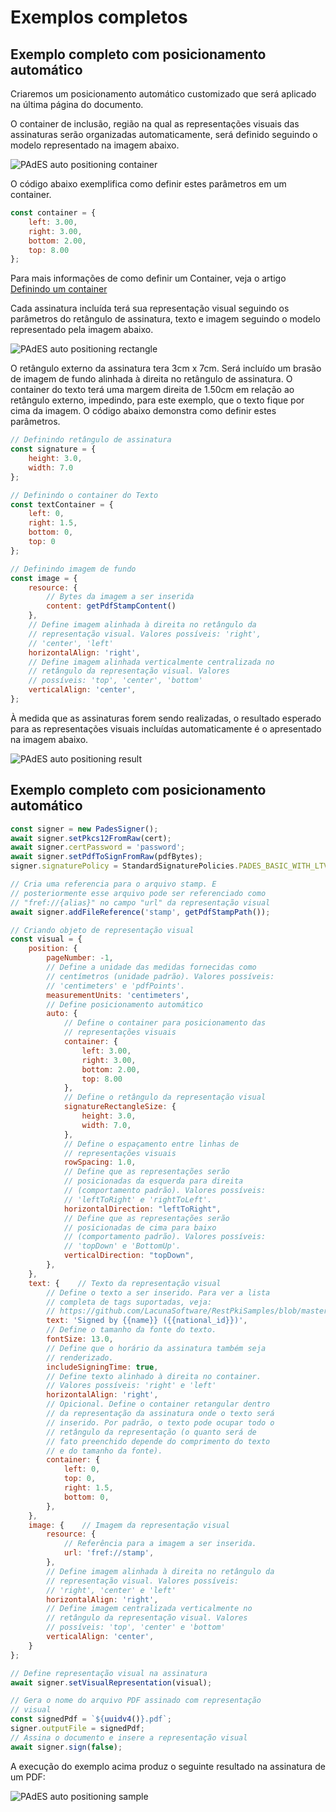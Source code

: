# Exemplos completos

## Exemplo completo com posicionamento automático

Criaremos um posicionamento automático customizado que será aplicado na última página do documento.

O container de inclusão, região na qual as representações visuais das assinaturas serão organizadas automaticamente,
será definido seguindo o modelo representado na imagem abaixo.

![PAdES auto positioning container](../../../../../images/pki-sdk/pades-autopos-container.png)

O código abaixo exemplifica como definir estes parâmetros em um container.

```javascript
const container = {
    left: 3.00,
    right: 3.00,
    bottom: 2.00,
    top: 8.00
};
```

Para mais informações de como definir um Container, veja o artigo [Definindo um container](containers.md)

Cada assinatura incluída terá sua representação visual seguindo os parâmetros do retângulo de assinatura, texto e imagem
seguindo o modelo representado pela imagem abaixo.

![PAdES auto positioning rectangle](../../../../../images/pki-sdk/visual-rep-rectangle.png)

O retângulo externo da assinatura tera 3cm x 7cm. Será incluído um brasão de imagem de fundo alinhada à direita no
retângulo de assinatura. O container do texto terá uma margem direita de 1.50cm em relação ao retângulo externo,
impedindo, para este exemplo, que o texto fique por cima da imagem. O código abaixo demonstra como definir estes parâmetros.

```javascript
// Definindo retângulo de assinatura
const signature = {
    height: 3.0,
    width: 7.0
};

// Definindo o container do Texto
const textContainer = {
    left: 0,
    right: 1.5,
    bottom: 0,
    top: 0
};

// Definindo imagem de fundo
const image = {
    resource: {
        // Bytes da imagem a ser inserida
        content: getPdfStampContent()
    },
    // Define imagem alinhada à direita no retângulo da 
    // representação visual. Valores possíveis: 'right',
    // 'center', 'left'
    horizontalAlign: 'right',
    // Define imagem alinhada verticalmente centralizada no
    // retângulo da representação visual. Valores 
    // possíveis: 'top', 'center', 'bottom'
    verticalAlign: 'center',
};
```

À medida que as assinaturas forem sendo realizadas, o resultado esperado para as representações visuais incluídas
automaticamente é o apresentado na imagem abaixo.

![PAdES auto positioning result](../../../../../images/pki-sdk/visual-rep-result.png)

## Exemplo completo com posicionamento automático

```javascript
const signer = new PadesSigner();
await signer.setPkcs12FromRaw(cert);
await signer.certPassword = 'password';
await signer.setPdfToSignFromRaw(pdfBytes);
signer.signaturePolicy = StandardSignaturePolicies.PADES_BASIC_WITH_LTV;

// Cria uma referencia para o arquivo stamp. E 
// posteriormente esse arquivo pode ser referenciado como
// "fref://{alias}" no campo "url" da representação visual
await signer.addFileReference('stamp', getPdfStampPath());

// Criando objeto de representação visual
const visual = {
    position: {
        pageNumber: -1,
        // Define a unidade das medidas fornecidas como
        // centímetros (unidade padrão). Valores possíveis:
        // 'centimeters' e 'pdfPoints'.
        measurementUnits: 'centimeters',
        // Define posicionamento automático
        auto: {
            // Define o container para posicionamento das
            // representações visuais
            container: {
                left: 3.00,
                right: 3.00,
                bottom: 2.00,
                top: 8.00
            },
            // Define o retângulo da representação visual
            signatureRectangleSize: {
                height: 3.0,
                width: 7.0,
            },
            // Define o espaçamento entre linhas de
            // representações visuais
            rowSpacing: 1.0,
            // Define que as representações serão 
            // posicionadas da esquerda para direita
            // (comportamento padrão). Valores possíveis:
            // 'leftToRight' e 'rightToLeft'.
            horizontalDirection: "leftToRight",
            // Define que as representações serão
            // posicionadas de cima para baixo
            // (comportamento padrão). Valores possíveis:
            // 'topDown' e 'BottomUp'.
            verticalDirection: "topDown",
        },
    },
    text: {    // Texto da representação visual
        // Define o texto a ser inserido. Para ver a lista
        // completa de tags suportadas, veja: 
        // https://github.com/LacunaSoftware/RestPkiSamples/blob/master/PadesTags.md
        text: 'Signed by {{name}} ({{national_id}})',
        // Define o tamanho da fonte do texto.
        fontSize: 13.0,
        // Define que o horário da assinatura também seja 
        // renderizado.
        includeSigningTime: true,
        // Define texto alinhado à direita no container.
        // Valores possíveis: 'right' e 'left'
        horizontalAlign: 'right',
        // Opicional. Define o container retangular dentro 
        // da representação da assinatura onde o texto será
        // inserido. Por padrão, o texto pode ocupar todo o
        // retângulo da representação (o quanto será de 
        // fato preenchido depende do comprimento do texto
        // e do tamanho da fonte).
        container: {  
            left: 0,
            top: 0,
            right: 1.5,
            bottom: 0,
        },
    },
    image: {    // Imagem da representação visual
        resource: {
            // Referência para a imagem a ser inserida.
            url: 'fref://stamp',
        },
        // Define imagem alinhada à direita no retângulo da
        // representação visual. Valores possíveis: 
        // 'right', 'center' e 'left'
        horizontalAlign: 'right',
        // Define imagem centralizada verticalmente no 
        // retângulo da representação visual. Valores 
        // possíveis: 'top', 'center' e 'bottom'
        verticalAlign: 'center',
    }
};

// Define representação visual na assinatura
await signer.setVisualRepresentation(visual);

// Gera o nome do arquivo PDF assinado com representação
// visual
const signedPdf = `${uuidv4()}.pdf`;
signer.outputFile = signedPdf;
// Assina o documento e insere a representação visual
await signer.sign(false);
```

A execução do exemplo acima produz o seguinte resultado na assinatura de um PDF:

![PAdES auto positioning sample](../../../../../images/pki-sdk/pdf-auto-pos.png)
